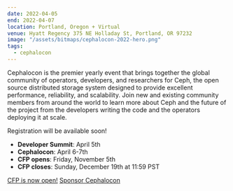 ```yaml
---
date: 2022-04-05
end: 2022-04-07
location: Portland, Oregon + Virtual
venue: Hyatt Regency 375 NE Holladay St, Portland, OR 97232
image: "/assets/bitmaps/cephalocon-2022-hero.png"
tags:
  - cephalocon
---
```


Cephalocon is the premier yearly event that brings together the global community of operators, developers, and researchers for Ceph, the open source distributed storage system designed to provide excellent performance, reliability, and scalability. Join new and existing community members from around the world to learn more about Ceph and the future of the project from the developers writing the code and the operators deploying it at scale.

Registration will be available soon!

- **Developer Summit**: April 5th
- **Cephalocon**: April 6-7th
- **CFP opens**: Friday, November 5th
- **CFP closes**: Sunday, December 19th at 11:59 PST

<a class="button" href="https://linuxfoundation.smapply.io/prog/cephalocon_2022/" rel="noreferrer noopener" target="_blank">CFP is now open!</a>
<a class="button" href="/assets/pdfs/cephalocon-2022-sponsorship-prospectus.pdf" rel="noreferrer noopener" target="_blank">Sponsor Cephalocon</a>

